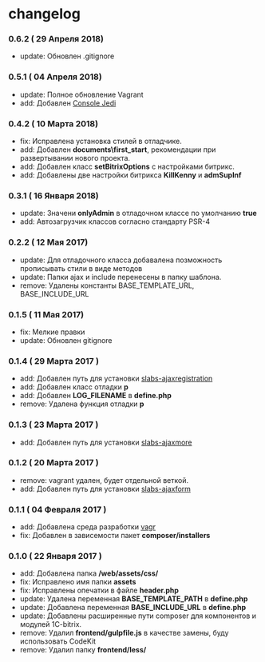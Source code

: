 # changelog

### 0.6.2 ( 29 Апреля 2018)
   - update: Обновлен .gitignore
    
### 0.5.1 ( 04 Апреля 2018)
   - update: Полное обновление Vagrant
   - add: Добавлен [Console Jedi](https://github.com/notamedia/console-jedi)
   
### 0.4.2 ( 10 Марта 2018)
   - fix: Исправлена установка стилей в отладчике.
   - add: Добавлен **documents\first_start**, рекомендации при развертывании нового проекта.  
   - add: Добавлен класс **setBitrixOptions** с настройками битрикс.
   - add: Добавлены две настройки битрикса **KillKenny** и **admSupInf**

### 0.3.1 ( 16 Января 2018)
   - update: Значени **onlyAdmin** в отладочном классе по умолчанию **true**
   - add: Автозагрузчик классов согласно стандарту PSR-4
    
### 0.2.2 ( 12 Мая 2017)
   - update: Для отладочного класса добавалена позможность прописывать стили в виде методов
   - update: Папки ajax и include перенесены в папку шаблона.
   - remove: Удалены константы BASE_TEMPLATE_URL, BASE_INCLUDE_URL
   
### 0.1.5 ( 11 Мая 2017)
   - fix: Мелкие правки
   - update: Обновлен gitignore
   
### 0.1.4 ( 29 Марта 2017 )
   - add: Добавлен путь для установки [slabs-ajaxregistration](https://github.com/Nathan-Stark/slabs-ajaxregistration)
   - add: Добавлен класс отладки **p**
   - add: Добавлен **LOG_FILENAME** в **define.php**
   - remove: Удалена функция отладки **p**
   
### 0.1.3 ( 23 Марта 2017 )
   - add: Добавлен путь для установки [slabs-ajaxmore](https://github.com/Nathan-Stark/slabs-ajaxmore)

### 0.1.2 ( 20 Марта 2017 )
   - remove: vagrant удален, будет отдельной веткой.
   - add: Добавлен путь для установки [slabs-ajaxform](https://github.com/Nathan-Stark/slabs-ajaxform)
   
### 0.1.1 ( 04 Февраля 2017 )
   - add: Добавлена среда разработки [vagr](https://github.com/Nathan-Stark/vagr)
   - fix: Добавлен в зависемости пакет **composer/installers**

### 0.1.0 ( 22 Января 2017 )   
   - add: Добавлена папка **/web/assets/css/**
   - fix: Исправлено имя папки **assets**
   - fix: Исправлены опечатки в файле **header.php**
   - update: Удалена переменная **BASE_TEMPLATE_PATH** в **define.php**
   - update: Добавлена переменная **BASE_INCLUDE_URL** в **define.php**
   - update: Добавлены расширенные пути composer для компонентов и модулей 1C-bitrix.
   - remove: Удалил **frontend/gulpfile.js** в качестве замены, буду использовать CodeKit
   - remove: Удалил папку **frontend/less/**
